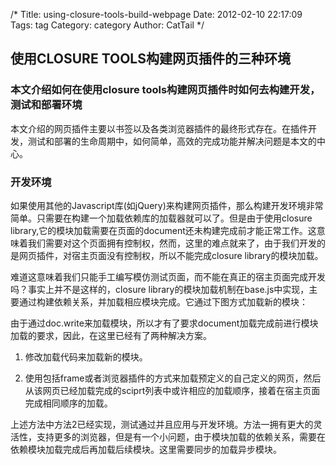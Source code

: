 /*
 Title: using-closure-tools-build-webpage
 Date: 2012-02-10 22:17:09
 Tags: tag
 Category: category
 Author: CatTail
*/

## 使用CLOSURE TOOLS构建网页插件的三种环境

### 本文介绍如何在使用closure tools构建网页插件时如何去构建开发，测试和部署环境


本文介绍的网页插件主要以书签以及各类浏览器插件的最终形式存在。在插件开发，测试和部署的生命周期中，如何简单，高效的完成功能并解决问题是本文的中心。

### 开发环境

如果使用其他的Javascript库(如jQuery)来构建网页插件，那么构建开发环境非常简单。只需要在构建一个加载依赖库的加载器就可以了。但是由于使用closure library,它的模块加载需要在页面的document还未构建完成前才能正常工作。这意味着我们需要对这个页面拥有控制权，然而，这里的难点就来了，由于我们开发的是网页插件，对宿主页面没有控制权，所以不能完成closure library的模块加载。

难道这意味着我们只能手工编写模仿测试页面，而不能在真正的宿主页面完成开发吗？事实上并不是这样的，closure library的模块加载机制在base.js中实现，主要通过构建依赖关系，并加载相应模块完成。它通过下图方式加载新的模块：

由于通过doc.write来加载模块，所以才有了要求document加载完成前进行模块加载的要求，因此，在这里已经有了两种解决方案。

1. 修改加载代码来加载新的模块。

2. 使用包括frame或者浏览器插件的方式来加载预定义的自己定义的网页，然后从该网页已经加载完成的sciprt列表中或许相应的加载顺序，接着在宿主页面完成相同顺序的加载。

上述方法中方法2已经实现，测试通过并且应用与开发环境。方法一拥有更大的灵活性，支持更多的浏览器，但是有一个小问题，由于模块加载的依赖关系，需要在依赖模块加载完成后再加载后续模块。这里需要同步的加载异步模块。
